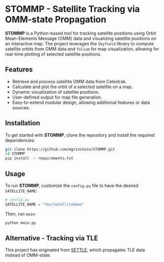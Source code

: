 # STOMMP - Satellite Tracking via OMM-state Propagation

**STOMMP** is a Python-based tool for tracking satellite positions using Orbit Mean-Elements Message (OMM) data and visualizing satellite positions on an interactive map. The project leverages the `Skyfield` library to compute satellite orbits from OMM data and `folium` for map visualization, allowing for real-time plotting of selected satellite positions.

## Features
- Retrieve and process satellite OMM data from Celestrak.
- Calculate and plot the orbit of a selected satellite on a map.
- Dynamic visualization of satellite positions.
- User-defined output for map file generation.
- Easy-to-extend modular design, allowing additional features or data sources.

<!-- ### Plot output example
<figure>
<img
        src="examples/NOAA_19_example.png" 
        width=30%
        title="Example"
/>
<figcaption>Example: a plot of NOAA 19's position at tt=2460610.1853677994 (2024-10-26 16:25:47 UTC).</figcaption>
</figure> -->

## Installation

To get started with **STOMMP**, clone the repository and install the required dependencies:

```bash
git clone https://github.com/mgrinstein/STOMMP.git
cd STOMMP
pip install -r requirements.txt
```
## Usage


To run **STOMMP**, customize the `config.py` file to have the desired `SATELLITE_NAME`:

```python
# config.py
SATELLITE_NAME = "YourSatelliteName"
```

Then, run `main`:
```bash
python main.py
```

## Alternative - Tracking via TLE
This project has originated from [SETTLE](https://github.com/mgrinstein/SETTLE), which propagates TLE data instead of OMM-state.